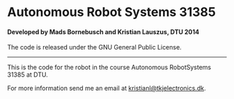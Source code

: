 # Autonomous Robot Systems 31385
#### Developed by Mads Bornebusch and Kristian Lauszus, DTU 2014

The code is released under the GNU General Public License.
_________

This is the code for the robot in the course Autonomous RobotSystems 31385 at DTU.

For more information send me an email at <kristianl@tkjelectronics.dk>.